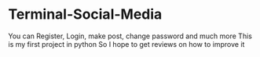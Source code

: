 # Terminal-Social-Media
You can Register, Login, make post, change password and much more
This is my first project in python
So I hope to get reviews on how to improve it
